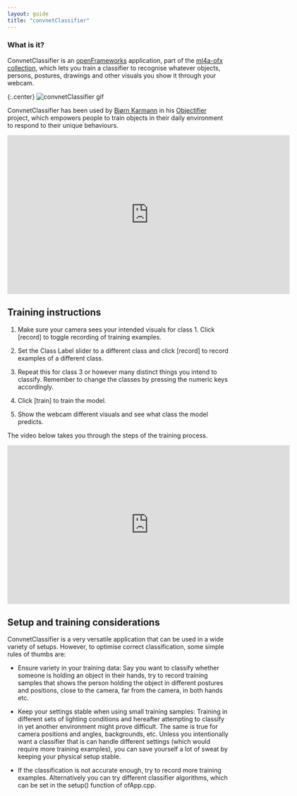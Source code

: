 ```yaml
---
layout: guide
title: "convnetClassifier"
---
```

### What is it?

ConvnetClassifier is an [openFrameworks](http://www.openframeworks.cc) application, part of the [ml4a-ofx collection](https://github.com/ml4a/ml4a-ofx/), which lets you train a classifier to recognise whatever objects, persons, postures, drawings and other visuals you show it through your webcam. 

{:.center}
![convnetClassifier gif](http://andreasrefsgaard.dk/wp-content/uploads/2017/04/ConvnetClassifier.gif)

ConvnetClassifier has been used by [Bjørn Karmann](http://bjoernkarmann.dk/) in his [Objectifier](http://bjoernkarmann.dk/objectifier) project, which empowers people to train objects in their daily environment to respond to their unique behaviours.

<center>
<iframe src="https://player.vimeo.com/video/195086230" width="640" height="360" frameborder="0" webkitallowfullscreen mozallowfullscreen allowfullscreen></iframe>
</center>


## Training instructions

1. Make sure your camera sees your intended visuals for class 1. Click [record] to toggle recording of training examples.

2. Set the Class Label slider to a different class and click [record] to record examples of a different class.

3. Repeat this for class 3 or however many distinct things you intend to classify. Remember to change the classes by pressing the numeric keys accordingly. 

4. Click [train] to train the model.

5. Show the webcam different visuals and see what class the model predicts.

The video below takes you through the steps of the training process.

<center>
<iframe src="https://player.vimeo.com/video/213055485" width="640" height="360" frameborder="0" webkitallowfullscreen mozallowfullscreen allowfullscreen></iframe>
</center>


## Setup and training considerations
ConvnetClassifier is a very versatile application that can be used in a wide variety of setups. However, to optimise correct classification, some simple rules of thumbs are:

* Ensure variety in your training data: Say you want to classify whether someone is holding an object in their hands, try to record training samples that shows the person holding the object in different postures and positions, close to the camera, far from the camera, in both hands etc. 

* Keep your settings stable when using small training samples: Training in different sets of lighting conditions and hereafter attempting to classify in yet another environment might prove difficult. The same is true for camera positions and angles, backgrounds, etc. Unless you intentionally want a classifier that is can handle different settings (which would require more training examples), you can save yourself a lot of sweat by keeping your physical setup stable. 

* If the classification is not accurate enough, try to record more training examples. Alternatively you can try different classifier algorithms, which can be set in the setup() function of ofApp.cpp.
